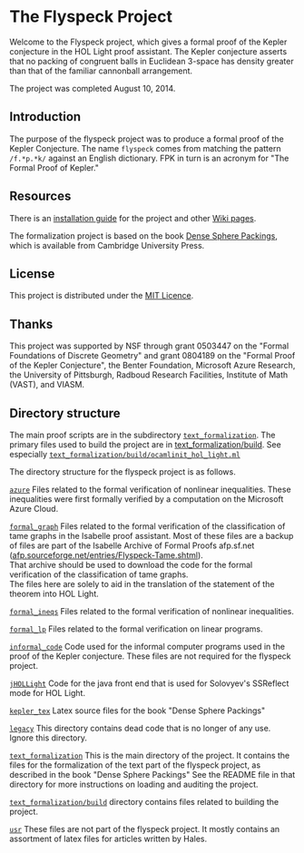 # The Flyspeck Project

Welcome to the Flyspeck project, which gives a formal proof of the Kepler conjecture
in the HOL Light proof assistant.  The Kepler conjecture asserts that no packing of congruent balls
in Euclidean 3-space has density greater than that of the familiar cannonball arrangement. 

The project was completed August 10, 2014.

## Introduction

The purpose of the flyspeck project was to produce a formal proof of the Kepler Conjecture. The name `flyspeck` comes from matching the pattern `/f.*p.*k/` against an English dictionary. FPK in turn is an acronym for "The Formal Proof of Kepler."

## Resources

There is an [installation guide](https://github.com/flyspeck/flyspeck/wiki/Installation%20Guide) for the project and other [Wiki pages](https://github.com/flyspeck/flyspeck/wiki/).

The formalization project is based on the book [Dense Sphere Packings](downloads/DenseSpherePackings.pdf), which is available from Cambridge University Press.

## License

This project is distributed under the [MIT Licence](http://opensource.org/licenses/mit-license.php).

## Thanks

This project was supported by NSF through grant 0503447 on the "Formal Foundations of Discrete Geometry" and grant 0804189 on the "Formal Proof of the Kepler Conjecture", the Benter Foundation, Microsoft Azure Research, the University of Pittsburgh, Radboud Research Facilities, Institute of Math (VAST), and VIASM.

## Directory structure 

The main proof scripts are in the subdirectory 
[`text_formalization`](text_formalization).
The primary files used to build the project are in 
[text_formalization/build](text_formalization/build).
See especially [`text_formalization/build/ocamlinit_hol_light.ml`](text_formalization/build/ocamlinit_hol_light.ml)

The directory structure for the flyspeck project is as follows.

[`azure`](azure)
 Files related to the formal verification of nonlinear inequalities.
 These inequalities were first formally verified by a computation on the Microsoft Azure Cloud.

[`formal_graph`](formal_graph)
  Files related to the formal verification of the classification of tame graphs in
  the Isabelle proof assistant.  Most of these files are a backup of files are part of the
  Isabelle Archive of Formal Proofs 
  afp.sf.net ([afp.sourceforge.net/entries/Flyspeck-Tame.shtml](http://afp.sourceforge.net/entries/Flyspeck-Tame.shtml)).  
  That archive should be used to download
  the code for the formal verification of the classification  of tame graphs.  
  The files here are solely to aid in 
  the translation of the statement of the theorem into HOL Light.

[`formal_ineqs`](formal_ineqs)
  Files related to the formal verification of nonlinear inequalities.

[`formal_lp`](formal_lp)
  Files related to the formal verification on linear programs.

[`informal_code`](informal_code)
  Code used for the informal computer programs used in the proof of the Kepler conjecture.
  These files are not required for the flyspeck project.
  
[`jHOLLight`](jHOLLight)
  Code for the java front end that is used for Solovyev's SSReflect mode for HOL Light.

[`kepler_tex`](kepler_tex)
  Latex source files for the book "Dense Sphere Packings"

[`legacy`](legacy)
  This directory contains dead code that is no longer of any use. Ignore this directory.

[`text_formalization`](text_formalization)
  This is the main directory of the project. It contains the files for the formalization of the
  text part of the flyspeck project, as described in the book "Dense Sphere Packings"
  See the README file in that directory 
  for more instructions on loading and auditing the project.

  [`text_formalization/build`](text_formalization/build) directory contains files related to building the project.

[`usr`](usr)
  These files are not part of the flyspeck project.
  It mostly contains an assortment of latex files for articles written by Hales.
  
